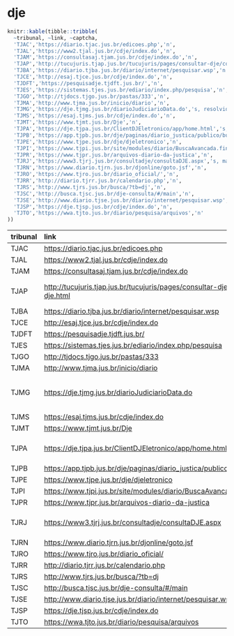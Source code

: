 
<!-- README.md is generated from README.Rmd. Please edit that file -->

# dje

``` r
knitr::kable(tibble::tribble(
  ~tribunal, ~link, ~captcha,
  'TJAC','https://diario.tjac.jus.br/edicoes.php','n',
  'TJAL','https://www2.tjal.jus.br/cdje/index.do','n',
  'TJAM','https://consultasaj.tjam.jus.br/cdje/index.do','n',
  'TJAP','http://tucujuris.tjap.jus.br/tucujuris/pages/consultar-dje/consultar-dje.html','s, mas tem link direto',
  'TJBA','https://diario.tjba.jus.br/diario/internet/pesquisar.wsp','n',
  'TJCE','http://esaj.tjce.jus.br/cdje/index.do','n',
  'TJDFT','https://pesquisadje.tjdft.jus.br/','n',
  'TJES','https://sistemas.tjes.jus.br/ediario/index.php/pesquisa','n',
  'TJGO','http://tjdocs.tjgo.jus.br/pastas/333','n',
  'TJMA','http://www.tjma.jus.br/inicio/diario','n',
  'TJMG','https://dje.tjmg.jus.br/diarioJudiciarioData.do','s, resolvido no decryptr',
  'TJMS','https://esaj.tjms.jus.br/cdje/index.do','n',
  'TJMT','https://www.tjmt.jus.br/Dje','n',
  'TJPA','https://dje.tjpa.jus.br/ClientDJEletronico/app/home.html','s, mas tem link direto',
  'TJPB','https://app.tjpb.jus.br/dje/paginas/diario_justica/publico/buscas.jsf','n',
  'TJPE','https://www.tjpe.jus.br/dje/djeletronico','n',
  'TJPI','https://www.tjpi.jus.br/site/modules/diario/BuscaAvancada.find.mtw','n',
  'TJPR','https://www.tjpr.jus.br/arquivos-diario-da-justica','n',
  'TJRJ','https://www3.tjrj.jus.br/consultadje/consultaDJE.aspx','s, mas tem link direto',
  'TJRN','https://www.diario.tjrn.jus.br/djonline/goto.jsf','n',
  'TJRO','https://www.tjro.jus.br/diario_oficial/','n',
  'TJRR','http://diario.tjrr.jus.br/calendario.php','n',
  'TJRS','http://www.tjrs.jus.br/busca/?tb=dj','n',
  'TJSC','http://busca.tjsc.jus.br/dje-consulta/#/main','n',
  'TJSE','http://www.diario.tjse.jus.br/diario/internet/pesquisar.wsp','n',
  'TJSP','https://dje.tjsp.jus.br/cdje/index.do','n',
  'TJTO','https://wwa.tjto.jus.br/diario/pesquisa/arquivos','n'
))
```

| tribunal | link                                                                            | captcha                  |
| :------- | :------------------------------------------------------------------------------ | :----------------------- |
| TJAC     | <https://diario.tjac.jus.br/edicoes.php>                                        | n                        |
| TJAL     | <https://www2.tjal.jus.br/cdje/index.do>                                        | n                        |
| TJAM     | <https://consultasaj.tjam.jus.br/cdje/index.do>                                 | n                        |
| TJAP     | <http://tucujuris.tjap.jus.br/tucujuris/pages/consultar-dje/consultar-dje.html> | s, mas tem link direto   |
| TJBA     | <https://diario.tjba.jus.br/diario/internet/pesquisar.wsp>                      | n                        |
| TJCE     | <http://esaj.tjce.jus.br/cdje/index.do>                                         | n                        |
| TJDFT    | <https://pesquisadje.tjdft.jus.br/>                                             | n                        |
| TJES     | <https://sistemas.tjes.jus.br/ediario/index.php/pesquisa>                       | n                        |
| TJGO     | <http://tjdocs.tjgo.jus.br/pastas/333>                                          | n                        |
| TJMA     | <http://www.tjma.jus.br/inicio/diario>                                          | n                        |
| TJMG     | <https://dje.tjmg.jus.br/diarioJudiciarioData.do>                               | s, resolvido no decryptr |
| TJMS     | <https://esaj.tjms.jus.br/cdje/index.do>                                        | n                        |
| TJMT     | <https://www.tjmt.jus.br/Dje>                                                   | n                        |
| TJPA     | <https://dje.tjpa.jus.br/ClientDJEletronico/app/home.html>                      | s, mas tem link direto   |
| TJPB     | <https://app.tjpb.jus.br/dje/paginas/diario_justica/publico/buscas.jsf>         | n                        |
| TJPE     | <https://www.tjpe.jus.br/dje/djeletronico>                                      | n                        |
| TJPI     | <https://www.tjpi.jus.br/site/modules/diario/BuscaAvancada.find.mtw>            | n                        |
| TJPR     | <https://www.tjpr.jus.br/arquivos-diario-da-justica>                            | n                        |
| TJRJ     | <https://www3.tjrj.jus.br/consultadje/consultaDJE.aspx>                         | s, mas tem link direto   |
| TJRN     | <https://www.diario.tjrn.jus.br/djonline/goto.jsf>                              | n                        |
| TJRO     | <https://www.tjro.jus.br/diario_oficial/>                                       | n                        |
| TJRR     | <http://diario.tjrr.jus.br/calendario.php>                                      | n                        |
| TJRS     | <http://www.tjrs.jus.br/busca/?tb=dj>                                           | n                        |
| TJSC     | <http://busca.tjsc.jus.br/dje-consulta/#/main>                                  | n                        |
| TJSE     | <http://www.diario.tjse.jus.br/diario/internet/pesquisar.wsp>                   | n                        |
| TJSP     | <https://dje.tjsp.jus.br/cdje/index.do>                                         | n                        |
| TJTO     | <https://wwa.tjto.jus.br/diario/pesquisa/arquivos>                              | n                        |
